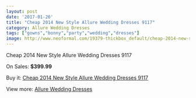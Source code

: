 ```yaml
---
layout: post
date: '2017-01-26'
title: "Cheap 2014 New Style Allure Wedding Dresses 9117"
category: Allure Wedding Dresses
tags: ["gowns","bonny","party","wedding","dresses"]
image: http://www.neoformal.com/19379-thickbox_default/cheap-2014-new-style-allure-wedding-dresses-9117.jpg
---
```

Cheap 2014 New Style Allure Wedding Dresses 9117

On Sales: **$399.99**
<a href="https://www.neoformal.com/en/allure-wedding-dresses-2014/6214-cheap-2014-new-style-allure-wedding-dresses-9117.html"><amp-img layout="responsive" width="600" height="600" src="//www.neoformal.com/19379-thickbox_default/cheap-2014-new-style-allure-wedding-dresses-9117.jpg" alt="Cheap 2014 New Style Allure Wedding Dresses 9117 0" /></a>
<a href="https://www.neoformal.com/en/allure-wedding-dresses-2014/6214-cheap-2014-new-style-allure-wedding-dresses-9117.html"><amp-img layout="responsive" width="600" height="600" src="//www.neoformal.com/19380-thickbox_default/cheap-2014-new-style-allure-wedding-dresses-9117.jpg" alt="Cheap 2014 New Style Allure Wedding Dresses 9117 1" /></a>
<a href="https://www.neoformal.com/en/allure-wedding-dresses-2014/6214-cheap-2014-new-style-allure-wedding-dresses-9117.html"><amp-img layout="responsive" width="600" height="600" src="//www.neoformal.com/19381-thickbox_default/cheap-2014-new-style-allure-wedding-dresses-9117.jpg" alt="Cheap 2014 New Style Allure Wedding Dresses 9117 2" /></a>

Buy it: [Cheap 2014 New Style Allure Wedding Dresses 9117](https://www.neoformal.com/en/allure-wedding-dresses-2014/6214-cheap-2014-new-style-allure-wedding-dresses-9117.html "Cheap 2014 New Style Allure Wedding Dresses 9117")

View more: [Allure Wedding Dresses](https://www.neoformal.com/en/82-allure-wedding-dresses-2014 "Allure Wedding Dresses")